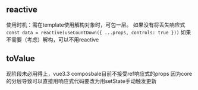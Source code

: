 ## reactive
使用时机：需在template使用解构对象时，可包一层。
如果没有将丢失响应式
`  const data = reactive(useCountDown({ ...props, controls: true }))`
如果不需要（考虑）解构，可以不用reactive

## toValue
现阶段未必用得上，vue3.3
composbale目前不接受ref响应式的props
因为core的分层导致可以直接用响应式代码要改为用setState手动触发更新
